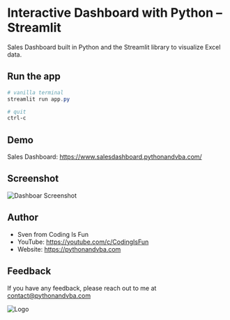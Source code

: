
# Interactive Dashboard with Python – Streamlit

Sales Dashboard built in Python and the Streamlit library to visualize Excel data.

## Run the app
```Powershell
# vanilla terminal
streamlit run app.py

# quit
ctrl-c
```

## Demo
Sales Dashboard: https://www.salesdashboard.pythonandvba.com/

## Screenshot

![Dashboar Screenshot](https://content.screencast.com/users/jubbel3/folders/Snagit/media/64b4d64a-4e59-4bec-9f16-771eb1a99005/08.18.2021-19.50.jpg)


## Author

- Sven from Coding Is Fun
- YouTube: https://youtube.com/c/CodingIsFun
- Website: https://pythonandvba.com



## Feedback

If you have any feedback, please reach out to me at contact@pythonandvba.com


![Logo](https://www.pythonandvba.com/banner-img)

